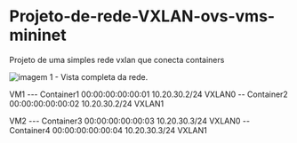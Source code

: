# Projeto-de-rede-VXLAN-ovs-vms-mininet
Projeto de uma simples rede vxlan que conecta containers

![ imagem 1 - Vista completa da rede. ](https://github.com/LucasVMonteiro/Projeto-de-rede-VXLAN-ovs-vms-mininet/assets/59663614/136ca614-c56b-4216-9691-4efceaa9f82b)

VM1 --- Container1 00:00:00:00:00:01 10.20.30.2/24 VXLAN0
    \-- Container2 00:00:00:00:00:02 10.20.30.2/24 VXLAN1

VM2 --- Container3 00:00:00:00:00:03 10.20.30.3/24 VXLAN0
    \-- Container4 00:00:00:00:00:04 10.20.30.3/24 VXLAN1
